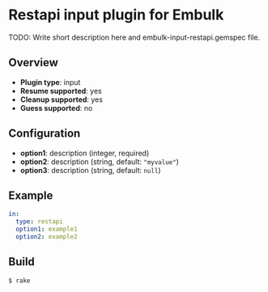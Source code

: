 # Restapi input plugin for Embulk

TODO: Write short description here and embulk-input-restapi.gemspec file.

## Overview

* **Plugin type**: input
* **Resume supported**: yes
* **Cleanup supported**: yes
* **Guess supported**: no

## Configuration

- **option1**: description (integer, required)
- **option2**: description (string, default: `"myvalue"`)
- **option3**: description (string, default: `null`)

## Example

```yaml
in:
  type: restapi
  option1: example1
  option2: example2
```


## Build

```
$ rake
```
